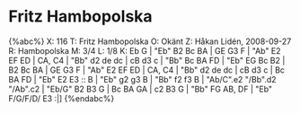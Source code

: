 # Fritz Hambopolska

{%abc%}
X: 116
T: Fritz Hambopolska
O: Okänt
Z: Håkan Lidén, 2008-09-27
R: Hambopolska
M: 3/4
L: 1/8
K: Eb
G | "Eb" B2 Bc BA | GE G3 F | "Ab" E2 EF ED | CA, C4 | "Bb" d2 de dc | cB d3 c | 
"Bb" Bc BA FD | "Eb" EG Bc B2 | B2 Bc BA | GE G3 F | "Ab" E2 EF ED | CA, C4 | 
"Bb" d2 de dc | cB d3 c | Bc BA FD | "Eb" E2 E3 :: B | "Eb" g2 g3 B | "Bb" f2 f3 B | 
"Ab/C".e2 "/Bb".d2 "/Ab".c2 | "Eb/G" B2 B3 G | Bc BA GA | c2 B3 G | "Bb" FG AB, DF | "Eb" F/G/F/D/ E3 :|]
{%endabc%}

